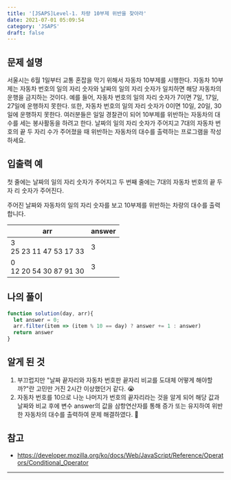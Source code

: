 ```yaml
---
title: '[JSAPS]Level-1. 차량 10부제 위반을 찾아라'
date: 2021-07-01 05:09:54
category: 'JSAPS'
draft: false
---
```

## 문제 설명

서울시는 6월 1일부터 교통 혼잡을 막기 위해서 자동차 10부제를 시행한다. 자동차 10부제는 자동차 번호의 일의 자리 숫자와 날짜의 일의 자리 숫자가 일치하면 해당 자동차의 운행을 금지하는 것이다. 예를 들어, 자동차 번호의 일의 자리 숫자가 7이면 7일, 17일, 27일에 운행하지 못한다. 또한, 자동차 번호의 일의 자리 숫자가 0이면 10일, 20일, 30일에 운행하지 못한다. 여러분들은 일일 경찰관이 되어 10부제를 위반하는 자동차의 대수를 세는 봉사활동을 하려고 한다. 날짜의 일의 자리 숫자가 주어지고 7대의 자동차 번호의 끝 두 자리 수가 주어졌을 때 위반하는 자동차의 대수를 출력하는 프로그램을 작성하세요.

## 입출력 예

첫 줄에는 날짜의 일의 자리 숫자가 주어지고 두 번째 줄에는 7대의 자동차 번호의 끝 두 자 리 숫자가 주어진다.

주어진 날짜와 자동차의 일의 자리 숫자를 보고 10부제를 위반하는 차량의 대수를 출력합니다.

| arr                          | answer |
| ---------------------------- | ------ |
| 3 <br />25 23 11 47 53 17 33 | 3      |
| 0<br />12 20 54 30 87 91 30  | 3      |

## 나의 풀이

```javascript
function solution(day, arr){
  let answer = 0;
  arr.filter(item => (item % 10 == day) ? answer += 1 : answer)
  return answer
}
```

## 알게 된 것

1. 부끄럽지만 "날짜 끝자리와 자동차 번호판 끝자리 비교를 도대체 어떻게 해야할까?"란 고민만 거진 2시간 이상했던거 같다. 😭
2. 자동차 번호를 10으로 나눈 나머지가 번호의 끝자리라는 것을 알게 되어 해당 값과 날짜와 비교 후에 변수 answer의 값을 삼항연산자를 통해 증가 또는 유지하여 위반한 자동차의 대수를 출력하여 문제 해결하였다. 🥲

## 참고

* https://developer.mozilla.org/ko/docs/Web/JavaScript/Reference/Operators/Conditional_Operator

---

